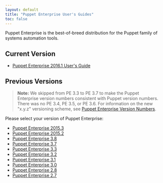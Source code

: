 ```yaml
---
layout: default
title: "Puppet Enterprise User's Guides"
toc: false
---
```


Puppet Enterprise is the best-of-breed distribution for the Puppet family of systems automation tools.

Current Version
-----

* [Puppet Enterprise 2016.1 User's Guide](./2016.1)

Previous Versions
-----

> **Note:** We skipped from PE 3.3 to PE 3.7 to make the Puppet Enterprise version numbers consistent with Puppet version numbers. There was no PE 3.4, PE 3.5, or PE 3.6. For information on the new "x.y.z" versioning scheme, see [Puppet Enterprise Version Numbers](/pe/latest/pe_versioning.html).

Please select your version of Puppet Enterprise:

* [Puppet Enterprise 2015.3](./2015.3)
* [Puppet Enterprise 2015.2](./2015.2)
* [Puppet Enterprise 3.8](./3.8)
* [Puppet Enterprise 3.7](./3.7)
* [Puppet Enterprise 3.3](./3.3)
* [Puppet Enterprise 3.2](./3.2)
* [Puppet Enterprise 3.1](./3.1)
* [Puppet Enterprise 3.0](./3.0)
* [Puppet Enterprise 2.8](./2.8)
* [Puppet Enterprise 2.7](./2.7)

